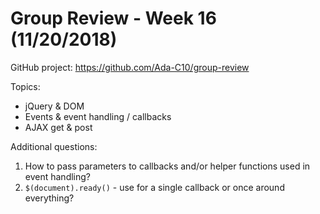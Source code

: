 # Group Review - Week 16 (11/20/2018)

GitHub project: https://github.com/Ada-C10/group-review

Topics:
* jQuery & DOM
* Events & event handling / callbacks
* AJAX get & post

Additional questions:
1. How to pass parameters to callbacks and/or helper functions used in event handling?
2. `$(document).ready()` - use for a single callback or once around everything?
